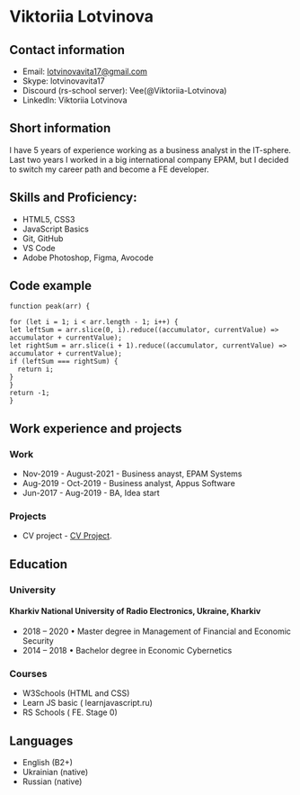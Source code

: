 # Viktoriia Lotvinova

## Contact information
- Email: lotvinovavita17@gmail.com
- Skype: lotvinovavita17
- Discourd (rs-school server): Vee(@Viktoriia-Lotvinova)
- LinkedIn: Viktoriia Lotvinova

## Short information
I have 5 years of experience working as a business analyst in the IT-sphere. Last two years I worked in a big international company EPAM, but I decided to switch my career path and become a FE developer.

## Skills and Proficiency:
- HTML5, CSS3
- JavaScript Basics
- Git, GitHub
- VS Code
- Adobe Photoshop, Figma, Avocode

## Code example
    function peak(arr) {

    for (let i = 1; i < arr.length - 1; i++) {
    let leftSum = arr.slice(0, i).reduce((accumulator, currentValue) => accumulator + currentValue);
    let rightSum = arr.slice(i + 1).reduce((accumulator, currentValue) => accumulator + currentValue);
    if (leftSum === rightSum) {
      return i;
    }
    }
    return -1;  
    }

## Work experience and projects
### Work
- Nov-2019 - August-2021 - Business anayst, EPAM Systems
- Aug-2019 - Oct-2019 - Business analyst, Appus Software
- Jun-2017 - Aug-2019 - BA, Idea start

<!-- end of the list -->

### Projects
- CV project - [CV Project](https://github.com/Viktoriia-Lotvinova/rsschool-cv).

## Education
### University 
#### Kharkiv National University of Radio Electronics, Ukraine, Kharkiv
- 2018 – 2020 • Master degree in Management of Financial and
Economic Security
- 2014 – 2018 • Bachelor degree in Economic Cybernetics

<!-- end of the list -->

### Courses
- W3Schools (HTML and CSS)
- Learn JS basic ( learnjavascript.ru)
- RS Schools ( FE. Stage 0)

## Languages
- English (B2+)
- Ukrainian (native)
- Russian (native)